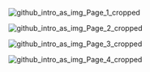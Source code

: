 ![github_intro_as_img_Page_1_cropped](https://user-images.githubusercontent.com/19624843/63883750-d7910080-c9a2-11e9-8c16-09fafbded5c5.png)

![github_intro_as_img_Page_2_cropped](https://user-images.githubusercontent.com/19624843/63883763-da8bf100-c9a2-11e9-8dc1-b8fe67a4893a.png)

![github_intro_as_img_Page_3_cropped](https://user-images.githubusercontent.com/19624843/63883770-dd86e180-c9a2-11e9-94de-6e879185e3bd.png)

![github_intro_as_img_Page_4_cropped](https://user-images.githubusercontent.com/19624843/63883774-e081d200-c9a2-11e9-82c7-a9c0bb4f1857.png)
